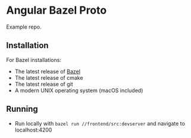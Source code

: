# Angular Bazel Proto

Example repo.

## Installation

For Bazel installations:
- The latest release of [Bazel](https://docs.bazel.build/versions/master/install.html)
- The latest release of cmake
- The latest release of git
- A modern UNIX operating system (macOS included)

## Running

- Run locally with `bazel run //frontend/src:devserver` and navigate to localhost:4200